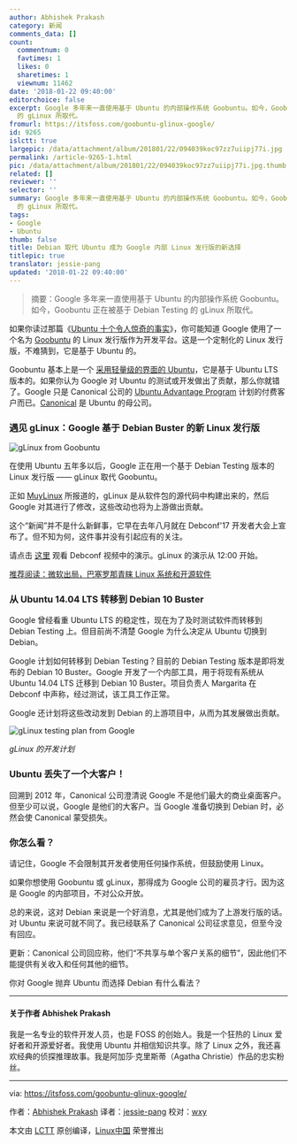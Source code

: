 ```yaml
---
author: Abhishek Prakash
category: 新闻
comments_data: []
count:
  commentnum: 0
  favtimes: 1
  likes: 0
  sharetimes: 1
  viewnum: 11462
date: '2018-01-22 09:40:00'
editorchoice: false
excerpt: Google 多年来一直使用基于 Ubuntu 的内部操作系统 Goobuntu。如今，Goobuntu 正在被基于 Debian Testing
  的 gLinux 所取代。
fromurl: https://itsfoss.com/goobuntu-glinux-google/
id: 9265
islctt: true
largepic: /data/attachment/album/201801/22/094039koc97zz7uiipj77i.jpg
permalink: /article-9265-1.html
pic: /data/attachment/album/201801/22/094039koc97zz7uiipj77i.jpg.thumb.jpg
related: []
reviewer: ''
selector: ''
summary: Google 多年来一直使用基于 Ubuntu 的内部操作系统 Goobuntu。如今，Goobuntu 正在被基于 Debian Testing
  的 gLinux 所取代。
tags:
- Google
- Ubuntu
thumb: false
title: Debian 取代 Ubuntu 成为 Google 内部 Linux 发行版的新选择
titlepic: true
translator: jessie-pang
updated: '2018-01-22 09:40:00'
---
```



> 
> 摘要：Google 多年来一直使用基于 Ubuntu 的内部操作系统 Goobuntu。如今，Goobuntu 正在被基于 Debian Testing 的 gLinux 所取代。
> 
> 
> 


如果你读过那篇《[Ubuntu 十个令人惊奇的事实](https://itsfoss.com/facts-about-ubuntu/)》，你可能知道 Google 使用了一个名为 [Goobuntu](https://en.wikipedia.org/wiki/Goobuntu) 的 Linux 发行版作为开发平台。这是一个定制化的 Linux 发行版，不难猜到，它是基于 Ubuntu 的。


Goobuntu 基本上是一个 [采用轻量级的界面的 Ubuntu](http://www.zdnet.com/article/the-truth-about-goobuntu-googles-in-house-desktop-ubuntu-linux/)，它是基于 Ubuntu LTS 版本的。如果你认为 Google 对 Ubuntu 的测试或开发做出了贡献，那么你就错了。Google 只是 Canonical 公司的 [Ubuntu Advantage Program](https://www.ubuntu.com/support) 计划的付费客户而已。[Canonical](https://www.canonical.com/) 是 Ubuntu 的母公司。


### 遇见 gLinux：Google 基于 Debian Buster 的新 Linux 发行版


![gLinux from Goobuntu](/data/attachment/album/201801/22/094039koc97zz7uiipj77i.jpg)


在使用 Ubuntu 五年多以后，Google 正在用一个基于 Debian Testing 版本的 Linux 发行版 —— gLinux 取代 Goobuntu。


正如 [MuyLinux](https://www.muylinux.com/2018/01/15/goobuntu-glinux-google/) 所报道的，gLinux 是从软件包的源代码中构建出来的，然后 Google 对其进行了修改，这些改动也将为上游做出贡献。


这个“新闻”并不是什么新鲜事，它早在去年八月就在 Debconf'17 开发者大会上宣布了。但不知为何，这件事并没有引起应有的关注。


请点击 [这里](https://debconf17.debconf.org/talks/44/) 观看 Debconf 视频中的演示。gLinux 的演示从 12:00 开始。


[推荐阅读：微软出局，巴塞罗那青睐 Linux 系统和开源软件](/article-9236-1.html)


### 从 Ubuntu 14.04 LTS 转移到 Debian 10 Buster


Google 曾经看重 Ubuntu LTS 的稳定性，现在为了及时测试软件而转移到 Debian Testing 上。但目前尚不清楚 Google 为什么决定从 Ubuntu 切换到 Debian。


Google 计划如何转移到 Debian Testing？目前的 Debian Testing 版本是即将发布的 Debian 10 Buster。Google 开发了一个内部工具，用于将现有系统从 Ubuntu 14.04 LTS 迁移到 Debian 10 Buster。项目负责人 Margarita 在 Debconf 中声称，经过测试，该工具工作正常。


Google 还计划将这些改动发到 Debian 的上游项目中，从而为其发展做出贡献。


![gLinux testing plan from Google](/data/attachment/album/201801/22/094039og5f939ic2156fi9.jpg)


*gLinux 的开发计划*


### Ubuntu 丢失了一个大客户！


回溯到 2012 年，Canonical 公司澄清说 Google 不是他们最大的商业桌面客户。但至少可以说，Google 是他们的大客户。当 Google 准备切换到 Debian 时，必然会使 Canonical 蒙受损失。


### 你怎么看？


请记住，Google 不会限制其开发者使用任何操作系统，但鼓励使用 Linux。


如果你想使用 Goobuntu 或 gLinux，那得成为 Google 公司的雇员才行。因为这是 Google 的内部项目，不对公众开放。


总的来说，这对 Debian 来说是一个好消息，尤其是他们成为了上游发行版的话。对 Ubuntu 来说可就不同了。我已经联系了 Canonical 公司征求意见，但至今没有回应。


更新：Canonical 公司回应称，他们“不共享与单个客户关系的细节”，因此他们不能提供有关收入和任何其他的细节。


你对 Google 抛弃 Ubuntu 而选择 Debian 有什么看法？




---


#### 关于作者 Abhishek Prakash


我是一名专业的软件开发人员，也是 FOSS 的创始人。我是一个狂热的 Linux 爱好者和开源爱好者。我使用 Ubuntu 并相信知识共享。除了 Linux 之外，我还喜欢经典的侦探推理故事。我是阿加莎·克里斯蒂（Agatha Christie）作品的忠实粉丝。




---


via: <https://itsfoss.com/goobuntu-glinux-google/>


作者：[Abhishek Prakash](https://itsfoss.com/author/abhishek/) 译者：[jessie-pang](https://github.com/jessie-pang) 校对：[wxy](https://github.com/wxy)


本文由 [LCTT](https://github.com/LCTT/TranslateProject) 原创编译，[Linux中国](https://linux.cn/) 荣誉推出